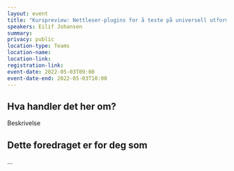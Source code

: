 ```yaml
---
layout: event
title: "Kurspreview: Nettleser-plugins for å teste på universell utforming"
speakers: Eilif Johansen
summary:
privacy: public
location-type: Teams
location-name:
location-link:
registration-link:
event-date: 2022-05-03T09:00
event-date-end: 2022-05-03T10:00
---
```

## Hva handler det her om?
Beskrivelse

## Dette foredraget er for deg som
...
